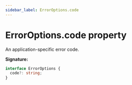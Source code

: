```yaml
---
sidebar_label: ErrorOptions.code
---
```


# ErrorOptions.code property

An application-specific error code.

**Signature:**

```typescript
interface ErrorOptions {
  code?: string;
}
```
